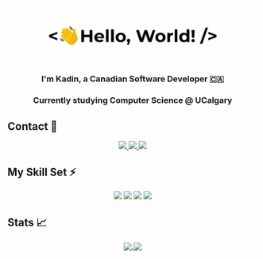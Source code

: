 <div align="center">
    <img src="greetings.gif" align="center" height="" width="500" />
</div>

### <div align="center" width="200">I'm Kadin, a Canadian Software Developer 🇨🇦</div>
### <div align="center" width="200">Currently studying Computer Science @ UCalgary</div>

## Contact 🥷
<p align="center">
    <a href="mailto:me@kadinsayani.dev">
        <img src="https://img.shields.io/badge/email-white?style=for-the-badge"/>
    </a>
    <a href="https://www.linkedin.com/in/kadinsayani/">
        <img src="https://img.shields.io/badge/LinkedIn-0077B5?style=for-the-badge&logo=linkedin&logoColor=white"/>
    </a>
    <img src="https://img.shields.io/github/followers/kadinsayani.svg?style=for-the-badge&label=Follow My GitHub&maxAge=2592000"/>
</p>
    
## My Skill Set ⚡️
<div align="center">
    <img src="https://img.shields.io/badge/rust-%23000000.svg?style=for-the-badge&logo=rust&logoColor=white"/>
    <img src="https://img.shields.io/badge/c++-%2300599C.svg?style=for-the-badge&logo=c%2B%2B&logoColor=white"/>
    <img src="https://img.shields.io/badge/c-%2300599C.svg?style=for-the-badge&logo=c&logoColor=white"/>
    <img src="https://img.shields.io/badge/htmx-white?style=for-the-badge"/>
</div>

## Stats 📈

<div align="center">
    <a href="https://github-readme-stats.vercel.app/api?username=kadinsayani&show_icons=true&theme=highcontrast&rank_icon=github">
        <img height=200 align="center" src="https://github-readme-stats.vercel.app/api?username=kadinsayani&show_icons=true&theme=highcontrast&rank_icon=github"/>
    </a>
    <a href="https://github-readme-stats.vercel.app/api/top-langs/?username=kadinsayani&theme=highcontrast&layout=compact&langs_count=8&card_width=320">
        <img height=200 align="center" src="https://github-readme-stats.vercel.app/api/top-langs/?username=kadinsayani&theme=highcontrast&layout=compact&langs_count=8&card_width=320"/>
    </a>
</div>
  
<!---
kadinsayani/kadinsayani is a ✨ special ✨ repository because its `README.md` (this file) appears on your GitHub profile.
You can click the Preview link to take a look at your changes.
https://dev.to/envoy_/150-badges-for-github-pnk#terminal
--->
